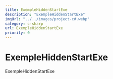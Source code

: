 ```yaml
---
title: ExempleHiddenStartExe
description: "ExempleHiddenStartExe"
imgUrl: "../../images/project-c#.webp"
category: c-sharp
url: ExempleHiddenStartExe
priority: 0
---
```


# ExempleHiddenStartExe

ExempleHiddenStartExe